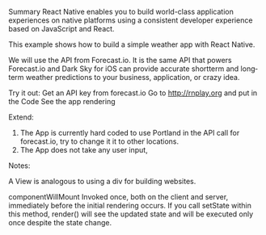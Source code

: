 Summary
React Native enables you to build world-class application experiences on native platforms using a 
consistent developer experience based on JavaScript and React.

This example shows how to build a simple weather app with React Native.

We will use the API from Forecast.io. It is the same API that powers Forecast.io and Dark Sky for iOS 
can provide accurate short­term and long­term weather predictions to your business, application, 
or crazy idea.

Try it out:
Get an API key from forecast.io
Go to http://rnplay.org and put in the Code
See the app rendering

Extend:
  1. The App is currently hard coded to use Portland in the API call for forecast.io, try to change it 
  it to other locations.
  2. The App does not take any user input, 

Notes:

A View is analogous to using a div for building websites.

componentWillMount Invoked once, both on the client and server, immediately before 
the initial rendering occurs. If you call setState within this method, render() will see the 
updated state and will be executed only once despite the state change.
